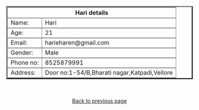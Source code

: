 <html>
<head><title>Existing</title>
<style>
body{
background-image:url("world.jpg");
background-repeat:no repeat;
}
</style>
</head>
<body>
</br></br></br>
<table align="center" border="3">
<th colspan="2">Hari details</th>
<tr><td>Name:</td><td>Hari</td></tr>
<tr><td>Age:</td><td>21</td></tr>
<tr><td>Email:</td><td>harieharen@gmail.com</td></tr>
<tr><td>Gender:</td><td>Male</td></tr>
<tr><td>Phone no:</td><td>8525879991</td></tr>
<tr><td>Address:</td><td>Door no:1-54/B,Bharati nagar,Katpadi,Vellore</td></tr>
</table>
</br></br>
<a href="existing.html"><center>Back to previous page</center></a>
</body>
</html>
